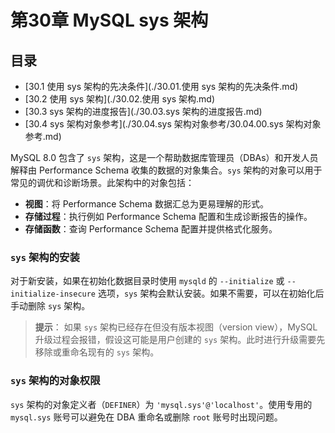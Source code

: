 # 第30章 MySQL sys 架构

## 目录

- [30.1 使用 sys 架构的先决条件](./30.01.使用 sys 架构的先决条件.md)
- [30.2 使用 sys 架构](./30.02.使用 sys 架构.md)
- [30.3 sys 架构的进度报告](./30.03.sys 架构的进度报告.md)
- [30.4 sys 架构对象参考](./30.04.sys 架构对象参考/30.04.00.sys 架构对象参考.md)

MySQL 8.0 包含了 `sys` 架构，这是一个帮助数据库管理员（DBAs）和开发人员解释由 Performance Schema 收集的数据的对象集合。`sys` 架构的对象可以用于常见的调优和诊断场景。此架构中的对象包括：

- **视图**：将 Performance Schema 数据汇总为更易理解的形式。
- **存储过程**：执行例如 Performance Schema 配置和生成诊断报告的操作。
- **存储函数**：查询 Performance Schema 配置并提供格式化服务。

### `sys` 架构的安装

对于新安装，如果在初始化数据目录时使用 `mysqld` 的 `--initialize` 或 `--initialize-insecure` 选项，`sys` 架构会默认安装。如果不需要，可以在初始化后手动删除 `sys` 架构。

> **提示**：
> 如果 `sys` 架构已经存在但没有版本视图（version view），MySQL 升级过程会报错，假设这可能是用户创建的 `sys` 架构。此时进行升级需要先移除或重命名现有的 `sys` 架构。

### `sys` 架构的对象权限

`sys` 架构的对象定义者（`DEFINER`）为 `'mysql.sys'@'localhost'`。使用专用的 `mysql.sys` 账号可以避免在 DBA 重命名或删除 `root` 账号时出现问题。